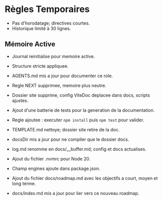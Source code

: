# Règles Temporaires
- Pas d'horodatage; directives courtes.
- Historique limité à 30 lignes.

## Mémoire Active
- Journal reinitialise pour memoire active.
- Structure stricte appliquee.
- AGENTS.md mis a jour pour documenter ce role.
- Regle NEXT supprimee, memoire plus neutre.

- Dossier site supprime, config ViteDoc deplacee dans docs, scripts ajustes.
- Ajout d'une batterie de tests pour la generation de la documentation.
- Regle ajoutee : executer `npm install` puis `npm test` pour valider.
- TEMPLATE.md nettoye; dossier site retire de la doc.
- docsDir mis a jour pour ne compiler que le dossier docs.
- log.md renomme en docs/__buffer.md; config et docs actualises.
- Ajout du fichier .nvmrc pour Node 20.
- Champ engines ajoute dans package.json.
- Ajout du fichier docs/roadmap.md avec les objectifs a court, moyen et long terme.
- docs/index.md mis a jour pour lier vers ce nouveau roadmap.
